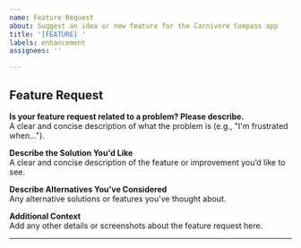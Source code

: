 ```yaml
---
name: Feature Request
about: Suggest an idea or new feature for the Carnivore Compass app
title: '[FEATURE] '
labels: enhancement
assignees: ''

---
```


## Feature Request

**Is your feature request related to a problem? Please describe.**  
A clear and concise description of what the problem is (e.g., "I'm frustrated when...").

**Describe the Solution You'd Like**  
A clear and concise description of the feature or improvement you’d like to see.

**Describe Alternatives You've Considered**  
Any alternative solutions or features you've thought about.

**Additional Context**  
Add any other details or screenshots about the feature request here.

---
